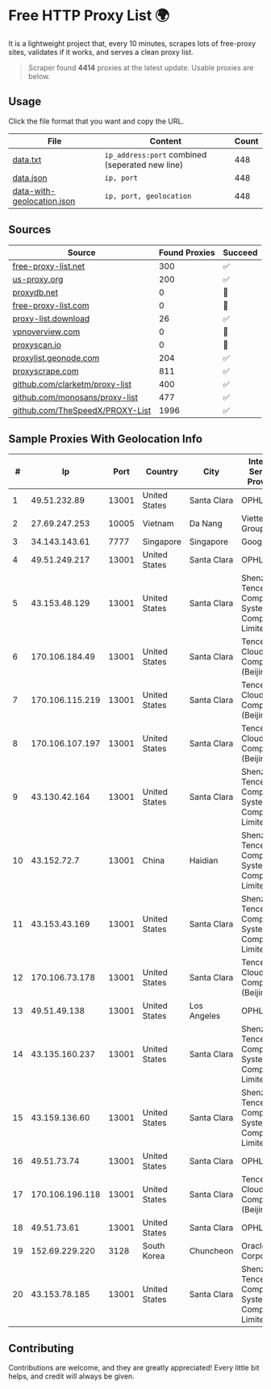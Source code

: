 
# Free HTTP Proxy List 🌍

It is a lightweight project that, every 10 minutes, scrapes lots of free-proxy sites, validates if it works, and serves a clean proxy list.


> Scraper found **4414** proxies at the latest update. Usable proxies are below.

## Usage

Click the file format that you want and copy the URL.


|File|Content|Count|
|----|-------|-----|
|[data.txt](https://raw.githubusercontent.com/themiralay/Proxy-List-World/master/data.txt)|`ip_address:port` combined (seperated new line)|448|
|[data.json](https://raw.githubusercontent.com/themiralay/Proxy-List-World/master/data.json)|`ip, port`|448|
|[data-with-geolocation.json](https://raw.githubusercontent.com/themiralay/Proxy-List-World/master/data-with-geolocation.json)|`ip, port, geolocation`|448|

## Sources

|Source|Found Proxies|Succeed|
|------|-------------|-------|
|[free-proxy-list.net](https://free-proxy-list.net)|300|✅|
|[us-proxy.org](https://www.us-proxy.org)|200|✅|
|[proxydb.net](http://proxydb.net)|0|🚫|
|[free-proxy-list.com](https://free-proxy-list.com/?page=&port=&type%5B%5D=http&type%5B%5D=https&up_time=0&search=Search)|0|🚫|
|[proxy-list.download](https://www.proxy-list.download/HTTP)|26|✅|
|[vpnoverview.com](https://vpnoverview.com/privacy/anonymous-browsing/free-proxy-servers)|0|🚫|
|[proxyscan.io](https://www.proxyscan.io)|0|🚫|
|[proxylist.geonode.com](https://proxylist.geonode.com/api/proxy-list?limit=300&page=1&sort_by=lastChecked&sort_type=desc&protocols=http,https)|204|✅|
|[proxyscrape.com](https://api.proxyscrape.com/v2/?request=displayproxies&protocol=http&timeout=10000&country=all&ssl=all&anonymity=all)|811|✅|
|[github.com/clarketm/proxy-list](https://raw.githubusercontent.com/clarketm/proxy-list/master/proxy-list-raw.txt)|400|✅|
|[github.com/monosans/proxy-list](https://raw.githubusercontent.com/monosans/proxy-list/main/proxies/http.txt)|477|✅|
|[github.com/TheSpeedX/PROXY-List](https://raw.githubusercontent.com/TheSpeedX/PROXY-List/master/http.txt)|1996|✅|


## Sample Proxies With Geolocation Info

|#|Ip|Port|Country|City|Internet Service Provider|
|-|--|----|-------|----|-------------------------|
|1|49.51.232.89|13001|United States|Santa Clara|OPHL|
|2|27.69.247.253|10005|Vietnam|Da Nang|Viettel Group|
|3|34.143.143.61|7777|Singapore|Singapore|Google LLC|
|4|49.51.249.217|13001|United States|Santa Clara|OPHL|
|5|43.153.48.129|13001|United States|Santa Clara|Shenzhen Tencent Computer Systems Company Limited|
|6|170.106.184.49|13001|United States|Santa Clara|Tencent Cloud Computing (Beijing) Co|
|7|170.106.115.219|13001|United States|Santa Clara|Tencent Cloud Computing (Beijing) Co|
|8|170.106.107.197|13001|United States|Santa Clara|Tencent Cloud Computing (Beijing) Co|
|9|43.130.42.164|13001|United States|Santa Clara|Shenzhen Tencent Computer Systems Company Limited|
|10|43.152.72.7|13001|China|Haidian|Shenzhen Tencent Computer Systems Company Limited|
|11|43.153.43.169|13001|United States|Santa Clara|Shenzhen Tencent Computer Systems Company Limited|
|12|170.106.73.178|13001|United States|Santa Clara|Tencent Cloud Computing (Beijing) Co|
|13|49.51.49.138|13001|United States|Los Angeles|OPHL|
|14|43.135.160.237|13001|United States|Santa Clara|Shenzhen Tencent Computer Systems Company Limited|
|15|43.159.136.60|13001|United States|Santa Clara|Shenzhen Tencent Computer Systems Company Limited|
|16|49.51.73.74|13001|United States|Santa Clara|OPHL|
|17|170.106.196.118|13001|United States|Santa Clara|Tencent Cloud Computing (Beijing) Co|
|18|49.51.73.61|13001|United States|Santa Clara|OPHL|
|19|152.69.229.220|3128|South Korea|Chuncheon|Oracle Corporation|
|20|43.153.78.185|13001|United States|Santa Clara|Shenzhen Tencent Computer Systems Company Limited|



## Contributing

Contributions are welcome, and they are greatly appreciated! Every
little bit helps, and credit will always be given.

